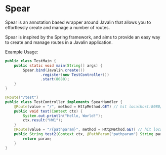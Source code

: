 # Spear
Spear is an annotation based wrapper around Javalin that allows you to effortlessly create and manage a number of routes.

Spear is inspired by the Spring framework, and aims to provide an easy way to create and manage routes in a Javalin application. 

Example Usage:
```java
public class TestMain {
    public static void main(String[] args) {
        Spear.bind(Javalin.create())
                .register(new TestController())
                .start(8080);
    }
}

@Route("/test")
public class TestController implements SpearHandler {
    @Route(value = "/", method = HttpMethod.GET) // hit localhost:8080/test/
    public void test(Context ctx) {
        System.out.println("Hello, World!");
        ctx.result("HW1");
    }
    @Route(value = "/{pathparam}", method = HttpMethod.GET) // hit localhost:8080/test/paramnamehere
    public String test2(Context ctx, @PathParam("pathparam") String param) {
        return param;
    }
}
```